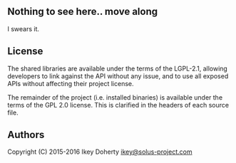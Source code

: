 Nothing to see here.. move along
--------------------------------

I swears it.


License
-------

The shared libraries are available under the terms of the LGPL-2.1,
allowing developers to link against the API without any issue, and
to use all exposed APIs without affecting their project license.

The remainder of the project (i.e. installed binaries) is available
under the terms of the GPL 2.0 license. This is clarified in the headers
of each source file.


Authors
-------

Copyright (C) 2015-2016 Ikey Doherty <ikey@solus-project.com>
